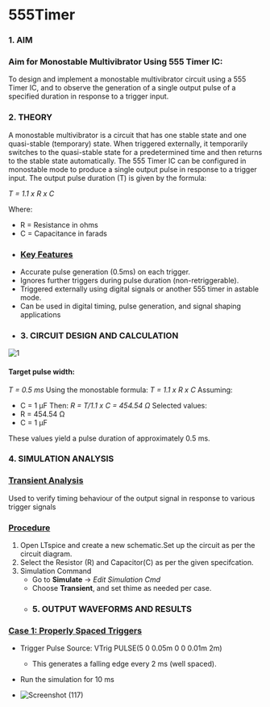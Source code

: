 # 555Timer
### 1. AIM
### Aim for Monostable Multivibrator Using 555 Timer IC:

To design and implement a monostable multivibrator circuit using a 555 Timer IC, and to observe the generation of a single output pulse of a specified duration in response to a trigger input.
### 2. THEORY
A monostable multivibrator is a circuit that has one stable state and one quasi-stable (temporary) state. When triggered externally, it temporarily switches to the quasi-stable state for a predetermined time and then returns to the stable state automatically.
The 555 Timer IC can be configured in monostable mode to produce a single output pulse in response to a trigger input.
The output pulse duration (T) is given by the formula:

*T = 1.1 x R x C*

Where:
- R = Resistance in ohms
- C = Capacitance in farads
- ### <ins>Key Features
- Accurate pulse generation (0.5ms) on each trigger.
- Ignores further triggers during pulse duration (non-retriggerable).
- Triggered externally using digital signals or another 555 timer in astable mode.
- Can be used in digital timing, pulse generation, and signal shaping applications
- ### 3. CIRCUIT DESIGN AND CALCULATION
![1](https://github.com/user-attachments/assets/bad65a9b-f731-4336-a1b5-0cd4d842c246)
#### Target pulse width:

*T = 0.5 ms*
Using the monostable formula:
*T = 1.1 x R x C*
Assuming:
- C = 1 µF
Then:
*R = T/1.1 x C = 454.54 Ω*
Selected values:
- R = 454.54 Ω
- C = 1 µF

These values yield a pulse duration of approximately 0.5 ms.
### 4. SIMULATION ANALYSIS
### <ins>Transient Analysis
Used to verify timing behaviour of the output signal in response to various trigger signals

### <ins>Procedure 
1. Open LTspice and create a new schematic.Set up the circuit as per the circuit diagram.
2. Select the Resistor (R) and Capacitor(C) as per the given specifcation.
3. Simulation Command
   - Go to **Simulate** -> *Edit Simulation Cmd*
   - Choose **Transient**, and set thime as needed per case.
   - ### 5. OUTPUT WAVEFORMS AND RESULTS
### <ins>Case 1: Properly Spaced Triggers
- Trigger Pulse Source:
  VTrig PULSE(5 0 0.05m 0 0 0.01m 2m)
  - This generates a falling edge every 2 ms (well spaced).

- Run the simulation for 10 ms
- ![Screenshot (117)](https://github.com/user-attachments/assets/d6000acf-b342-40b2-8b99-d3b3cd85ba6a)


